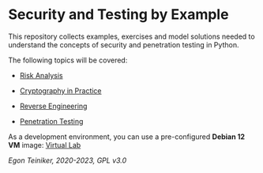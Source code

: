 # Security and Testing by Example

This repository collects examples, exercises and model solutions needed to understand 
the concepts of security and penetration testing in Python. 

The following topics will be covered:

* [Risk Analysis](risk-analysis/)

* [Cryptography in Practice](cryptography/)

* [Reverse Engineering](reverse-engineering/)
 
* [Penetration Testing](penetration-testing/)


As a development environment, you can use a pre-configured **Debian 12 VM** image:
[Virtual Lab](https://drive.google.com/drive/folders/1AzsF4Mvh1HJ8k6OW5W5hQ5CF0HdqA51l)

*Egon Teiniker, 2020-2023, GPL v3.0*
 
